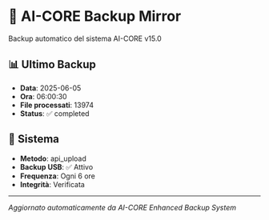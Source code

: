 # 🧬 AI-CORE Backup Mirror

Backup automatico del sistema AI-CORE v15.0

## 📊 Ultimo Backup
- **Data**: 2025-06-05
- **Ora**: 06:00:30
- **File processati**: 13974
- **Status**: ✅ completed

## 🎯 Sistema
- **Metodo**: api_upload
- **Backup USB**: ✅ Attivo
- **Frequenza**: Ogni 6 ore
- **Integrità**: Verificata

---
*Aggiornato automaticamente da AI-CORE Enhanced Backup System*
